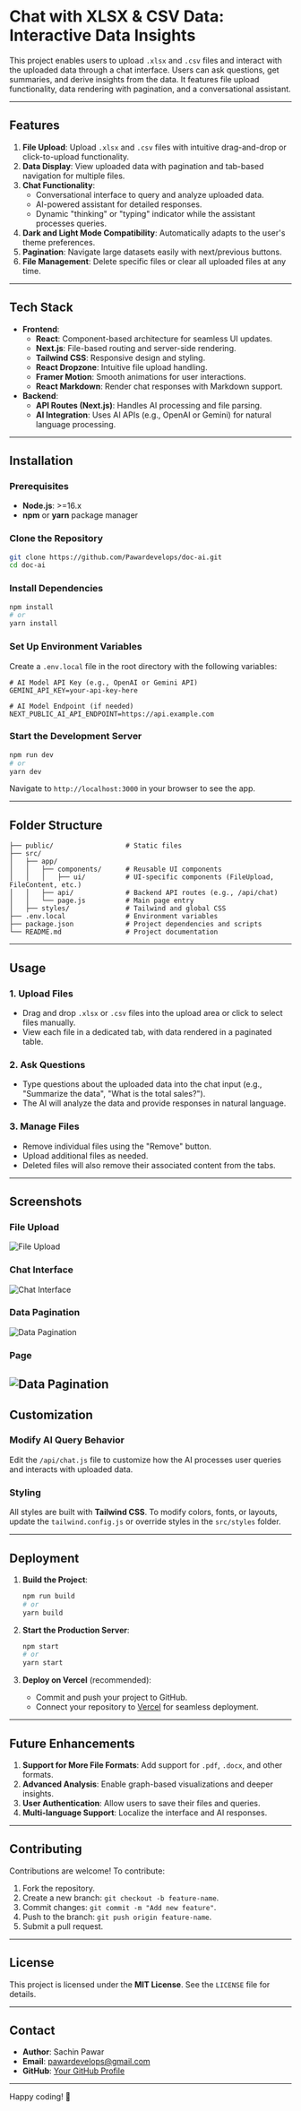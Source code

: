 # Chat with XLSX & CSV Data: Interactive Data Insights

This project enables users to upload `.xlsx` and `.csv` files and interact with the uploaded data through a chat interface. Users can ask questions, get summaries, and derive insights from the data. It features file upload functionality, data rendering with pagination, and a conversational assistant.

---

## Features

1. **File Upload**: Upload `.xlsx` and `.csv` files with intuitive drag-and-drop or click-to-upload functionality.
2. **Data Display**: View uploaded data with pagination and tab-based navigation for multiple files.
3. **Chat Functionality**:
   - Conversational interface to query and analyze uploaded data.
   - AI-powered assistant for detailed responses.
   - Dynamic "thinking" or "typing" indicator while the assistant processes queries.
4. **Dark and Light Mode Compatibility**: Automatically adapts to the user's theme preferences.
5. **Pagination**: Navigate large datasets easily with next/previous buttons.
6. **File Management**: Delete specific files or clear all uploaded files at any time.

---

## Tech Stack

- **Frontend**:
  - **React**: Component-based architecture for seamless UI updates.
  - **Next.js**: File-based routing and server-side rendering.
  - **Tailwind CSS**: Responsive design and styling.
  - **React Dropzone**: Intuitive file upload handling.
  - **Framer Motion**: Smooth animations for user interactions.
  - **React Markdown**: Render chat responses with Markdown support.
- **Backend**:
  - **API Routes (Next.js)**: Handles AI processing and file parsing.
  - **AI Integration**: Uses AI APIs (e.g., OpenAI or Gemini) for natural language processing.

---

## Installation

### Prerequisites

- **Node.js**: >=16.x
- **npm** or **yarn** package manager

### Clone the Repository

```bash
git clone https://github.com/Pawardevelops/doc-ai.git
cd doc-ai
```

### Install Dependencies

```bash
npm install
# or
yarn install
```

### Set Up Environment Variables

Create a `.env.local` file in the root directory with the following variables:

```env
# AI Model API Key (e.g., OpenAI or Gemini API)
GEMINI_API_KEY=your-api-key-here

# AI Model Endpoint (if needed)
NEXT_PUBLIC_AI_API_ENDPOINT=https://api.example.com
```

### Start the Development Server

```bash
npm run dev
# or
yarn dev
```

Navigate to `http://localhost:3000` in your browser to see the app.

---

## Folder Structure

```
├── public/                  # Static files
├── src/
│   ├── app/
│   │   ├── components/      # Reusable UI components
│   │   │   ├── ui/          # UI-specific components (FileUpload, FileContent, etc.)
│   │   ├── api/             # Backend API routes (e.g., /api/chat)
│   │   └── page.js          # Main page entry
│   ├── styles/              # Tailwind and global CSS
├── .env.local               # Environment variables
├── package.json             # Project dependencies and scripts
└── README.md                # Project documentation
```

---

## Usage

### 1. Upload Files
- Drag and drop `.xlsx` or `.csv` files into the upload area or click to select files manually.
- View each file in a dedicated tab, with data rendered in a paginated table.

### 2. Ask Questions
- Type questions about the uploaded data into the chat input (e.g., "Summarize the data", "What is the total sales?").
- The AI will analyze the data and provide responses in natural language.

### 3. Manage Files
- Remove individual files using the "Remove" button.
- Upload additional files as needed.
- Deleted files will also remove their associated content from the tabs.

---

## Screenshots

### File Upload
![File Upload](/images/upload.png)

### Chat Interface
![Chat Interface](/images/chat.png)

### Data Pagination
![Data Pagination](/images/content.png)

### Page
![Data Pagination](/images/page.png)
---

## Customization

### Modify AI Query Behavior
Edit the `/api/chat.js` file to customize how the AI processes user queries and interacts with uploaded data.

### Styling
All styles are built with **Tailwind CSS**. To modify colors, fonts, or layouts, update the `tailwind.config.js` or override styles in the `src/styles` folder.

---

## Deployment

1. **Build the Project**:

   ```bash
   npm run build
   # or
   yarn build
   ```

2. **Start the Production Server**:

   ```bash
   npm start
   # or
   yarn start
   ```

3. **Deploy on Vercel** (recommended):
   - Commit and push your project to GitHub.
   - Connect your repository to [Vercel](https://vercel.com/) for seamless deployment.

---

## Future Enhancements

1. **Support for More File Formats**: Add support for `.pdf`, `.docx`, and other formats.
2. **Advanced Analysis**: Enable graph-based visualizations and deeper insights.
3. **User Authentication**: Allow users to save their files and queries.
4. **Multi-language Support**: Localize the interface and AI responses.

---

## Contributing

Contributions are welcome! To contribute:

1. Fork the repository.
2. Create a new branch: `git checkout -b feature-name`.
3. Commit changes: `git commit -m "Add new feature"`.
4. Push to the branch: `git push origin feature-name`.
5. Submit a pull request.

---

## License

This project is licensed under the **MIT License**. See the `LICENSE` file for details.

---

## Contact

- **Author**: Sachin Pawar
- **Email**: pawardevelops@gmail.com
- **GitHub**: [Your GitHub Profile](https://github.com/Pawardevelops)

---

Happy coding! 🚀